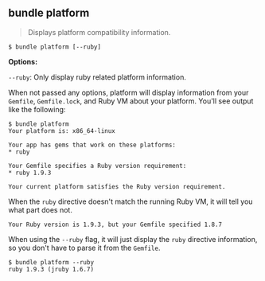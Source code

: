 ## bundle platform

> Displays platform compatibility information.

```
$ bundle platform [--ruby]
```

**Options:**

`--ruby`: Only display ruby related platform information.

When not passed any options, platform will display information from your `Gemfile`, `Gemfile.lock`, and Ruby VM about your platform. You'll see output like the following:

```
$ bundle platform
Your platform is: x86_64-linux

Your app has gems that work on these platforms:
* ruby

Your Gemfile specifies a Ruby version requirement:
* ruby 1.9.3

Your current platform satisfies the Ruby version requirement.
```

When the `ruby` directive doesn't match the running Ruby VM, it will tell you what part does not.

```
Your Ruby version is 1.9.3, but your Gemfile specified 1.8.7
```

When using the `--ruby` flag, it will just display the `ruby` directive information, so you don't have to parse it from the `Gemfile`.

```
$ bundle platform --ruby
ruby 1.9.3 (jruby 1.6.7)
```
